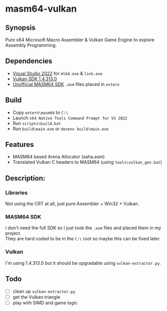 # masm64-vulkan  
## Synopsis  
Pure x64 Microsoft Macro Assembler & Vulkan Game Engine to explore Assembly Programming.
## Dependencies
- [Visual Studio 2022](https://visualstudio.microsoft.com/vs/community/) for `ml64.exe` & `link.exe`
- [Vulkan SDK 1.4.313.0](https://sdk.lunarg.com/sdk/download/1.4.313.1/windows/vulkansdk-windows-X64-1.4.313.1.exe)
- [Unofficial MASM64 SDK](https://masm32.com) `.asm` files placed in `extern`
## Build  
- Copy `extern\masm64` to `C:\`
- Launch `x64 Native Tools Command Prompt for VS 2022`
- Run `scripts\build.bat`  
- Run `build\main.exe` or `devenv build\main.exe`
## Features
- MASM64 based Arena Allocator (saha.asm)
- Translated Vulkan C headers to MASM64 (using `tools\vulkan_gen.bat`)
## Description:
### Libraries
Not using the CRT at all, just pure Assembler + Win32 + Vulkan.
### MASM64 SDK
I don't need the full SDK so I just took the `.asm` files and placed them in my project.  
They are hard coded to be in the `C:\` root so maybe this can be fixed later.  
### Vulkan
I'm using 1.4.313.0 but it should be upgradable using `vulkan-extractor.py`.
## Todo
- [ ] clean up `vulkan-extractor.py`
- [ ] get the Vulkan triangle
- [ ] play with SIMD and game logic
